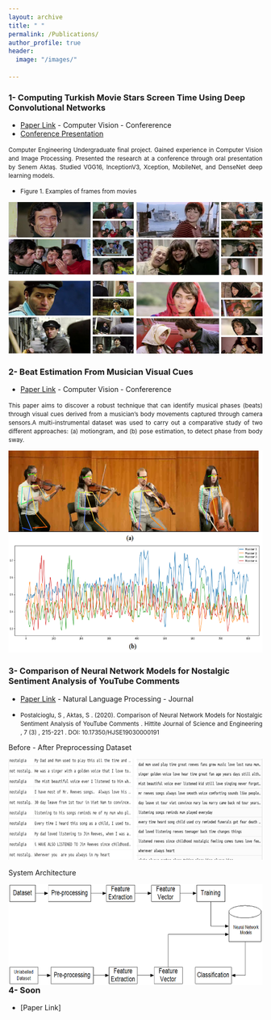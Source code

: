 ```yaml
---
layout: archive
title: " "
permalink: /Publications/
author_profile: true
header:
  image: "/images/"
  
---
```

### 1- Computing Turkish Movie Stars Screen Time Using Deep Convolutional Networks

- [Paper Link](https://www.researchgate.net/publication/353326673_Computing_Turkish_Movie_Stars_Screen_Time_Using_Deep_Convolutional_Networks) - Computer Vision - Confererence
- [Conference Presentation](https://raw.githubusercontent.com/senemaktas/senemaktas.github.io/main/WebDesignsFolder/Publications/Conference_presentation.pdf) 

<p style="text-align:justify"> <small> Computer Engineering Undergraduate final project. Gained experience in Computer Vision and Image Processing.
Presented the research at a conference through oral presentation by Senem Aktaş. Studied VGG16, InceptionV3, Xception, MobileNet, and DenseNet deep learning models. </small> </p>

- <p style="text-align:justify"> <small> Figure 1. Examples of frames from movies </small> </p>
<!--  <img src="../WebDesignsFolder/Publications/MovieScreenTime.png" alt="MovieScreenTime" width="700" height="200"> -->
<img src="../WebDesignsFolder/Publications/MovieScreenTime1.png" alt="before"	width="250" height="300" style="float:right"> 
<img src="../WebDesignsFolder/Publications/MovieScreenTime2.png" alt="MovieScreenTime" width="250" height="300">

### 2- Beat Estimation From Musician Visual Cues

- [Paper Link](https://www.researchgate.net/publication/352934838_BEAT_ESTIMATION_FROM_MUSICIAN_VISUAL_CUES) - Computer Vision - Confererence
<p style="text-align:justify"> <small> This paper aims to discover a robust technique that can identify musical phases (beats) through
visual cues derived from a musician’s body movements captured through camera sensors.A multi-instrumental
dataset was used to carry out a comparative study of two different approaches: (a) motiongram, and (b) pose estimation, 
to detect phase from body sway. </small> </p>  

<img src="../WebDesignsFolder/Publications/BeatEstimation.png" alt="BeatEstimation"  width="700" height="400">

### 3- Comparison of Neural Network Models for Nostalgic Sentiment Analysis of YouTube Comments

- [Paper Link](https://dergipark.org.tr/en/download/article-file/1506505) - Natural Language Processing - Journal
- <p style="text-align:justify"> <small>  Postalcioglu, S , Aktas, S . (2020). Comparison of Neural Network Models for Nostalgic Sentiment Analysis of YouTube Comments . Hittite Journal of Science and Engineering , 7 (3) , 215-221 . DOI: 10.17350/HJSE19030000191  </small> </p> 


<p style='text-align:justify'> </p>

<bold> Before - After Preprocessing Dataset </bold>

<img src="../WebDesignsFolder/Publications/dataset.jpg" alt="before"	width="900" height="200" /> 

<bold> System Architecture </bold> 
<p style='text-align:justify'> </p>
<img src="../WebDesignsFolder/Publications/mimari.png" alt="before"	width="700" height="200" style="float:right"> 
<!-- <img src="../WebDesignsFolder/Publications/accuracy_chart_nlp1.png" alt="accuracy"	width="300" height="250"> -->


### 4- Soon
- [Paper Link]


